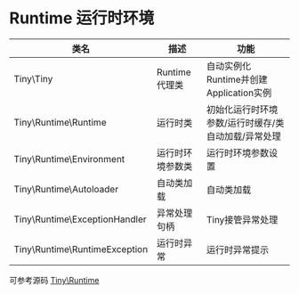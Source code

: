 Runtime 运行时环境
====


类名 | 描述 | 功能 |
-- | -- | -- |
Tiny\Tiny | Runtime代理类 | 自动实例化Runtime并创建Application实例 |  
Tiny\Runtime\Runtime | 运行时类 | 初始化运行时环境参数/运行时缓存/类自动加载/异常处理 |  
Tiny\Runtime\Environment | 运行时环境参数类 | 运行时环境参数设置 |
Tiny\Runtime\Autoloader | 自动类加载 | 自动类加载 |
Tiny\Runtime\ExceptionHandler | 异常处理句柄  | Tiny接管异常处理 |
Tiny\Runtime\RuntimeException | 运行时异常  | 运行时异常提示 |


可参考源码 [Tiny\Runtime](https://github.com/tinyphporg/tinyphp-framework/tree/master/src/Runtime)
